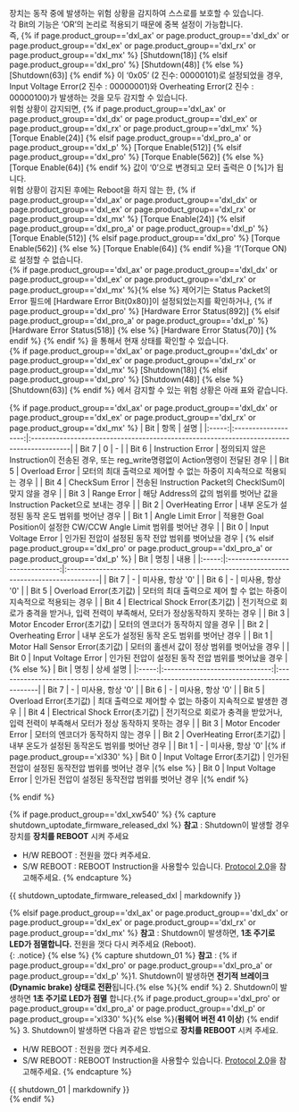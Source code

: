 <!-- 
AX,EX,DX,RX Series : Shutdown [18], Torque Enable [24]
X-Series: Shutdown [63], Torque Enable [64]
PRO-Series: Shutdown [48], Torque Enable [562]
PRO+ Series: Shutdown [63], Torque Enable [512]
Revision: PRO+ > DYNAMIXEL-P.
-->


장치는 동작 중에 발생하는 위험 상황을 감지하여 스스로를 보호할 수 있습니다.  
각 Bit의 기능은 ‘OR’의 논리로 적용되기 때문에 중복 설정이 가능합니다.  
즉, {% if page.product_group=='dxl_ax' or page.product_group=='dxl_dx' or page.product_group=='dxl_ex' or page.product_group=='dxl_rx' or page.product_group=='dxl_mx' %} [Shutdown(18)] {% elsif page.product_group=='dxl_pro' %} [Shutdown(48)] {% else %} [Shutdown(63)] {% endif %} 이 ‘0x05’ (2 진수: 00000101)로 설정되었을 경우, Input Voltage Error(2 진수 : 00000001)와 Overheating Error(2 진수 : 00000100)가 발생하는 것을 모두 감지할 수 있습니다.  
위험 상황이 감지되면, {% if page.product_group=='dxl_ax' or page.product_group=='dxl_dx' or page.product_group=='dxl_ex' or page.product_group=='dxl_rx' or page.product_group=='dxl_mx' %} [Torque Enable(24)] {% elsif page.product_group=='dxl_pro_a' or page.product_group=='dxl_p' %} [Torque Enable(512)] {% elsif page.product_group=='dxl_pro' %} [Torque Enable(562)] {% else %} [Torque Enable(64)] {% endif %} 값이 ‘0’으로 변경되고 모터 출력은 0 [%]가 됩니다.  
위험 상황이 감지된 후에는 Reboot을 하지 않는 한, {% if page.product_group=='dxl_ax' or page.product_group=='dxl_dx' or page.product_group=='dxl_ex' or page.product_group=='dxl_rx' or page.product_group=='dxl_mx' %} [Torque Enable(24)] {% elsif page.product_group=='dxl_pro_a' or page.product_group=='dxl_p' %} [Torque Enable(512)] {% elsif page.product_group=='dxl_pro' %} [Torque Enable(562)] {% else %} [Torque Enable(64)] {% endif %}을 ‘1’(Torque ON)로 설정할 수 없습니다.  
{% if page.product_group=='dxl_ax' or page.product_group=='dxl_dx' or page.product_group=='dxl_ex' or page.product_group=='dxl_rx' or page.product_group=='dxl_mx' %}{% else %} 제어기는 Status Packet의 Error 필드에 [Hardware Error Bit(0x80)]이 설정되었는지를 확인하거나, {% if page.product_group=='dxl_pro' %} [Hardware Error Status(892)] {% elsif page.product_group=='dxl_pro_a' or page.product_group=='dxl_p' %} [Hardware Error Status(518)] {% else %} [Hardware Error Status(70)] {% endif %} {% endif %} 을 통해서 현재 상태를 확인할 수 있습니다.  
{% if page.product_group=='dxl_ax' or page.product_group=='dxl_dx' or page.product_group=='dxl_ex' or page.product_group=='dxl_rx' or page.product_group=='dxl_mx' %} [Shutdown(18)] {% elsif page.product_group=='dxl_pro' %} [Shutdown(48)] {% else %} [Shutdown(63)] {% endif %} 에서 감지할 수 있는 위험 상황은 아래 표와 같습니다.

{% if page.product_group=='dxl_ax' or page.product_group=='dxl_dx' or page.product_group=='dxl_ex' or page.product_group=='dxl_rx' or page.product_group=='dxl_mx' %}
|  Bit  |        항목         | 설명                                                                                     |
|:-----:|:-------------------:|:-----------------------------------------------------------------------------------------|
| Bit 7 |          0          | -                                                                                        |
| Bit 6 |  Instruction Error  | 정의되지 않은 Instruction이 전송된 경우, 또는 reg_write명령없이 Action명령이 전달된 경우 |
| Bit 5 |   Overload Error    | 모터의 최대 출력으로 제어할 수 없는 하중이 지속적으로 적용되는 경우                      |
| Bit 4 |   CheckSum Error    | 전송된 Instruction Packet의 ChecklSum이 맞지 않을 경우                                   |
| Bit 3 |     Range Error     | 해당 Address의 값의 범위를 벗어난 값을 Instruction Packet으로 보내는 경우                |
| Bit 2 |  OverHeating Error  | 내부 온도가 설정된 동작 온도 범위를 벗어난 경우                                          |
| Bit 1 |  Angle Limit Error  | 적용한 Goal Position이 설정한 CW/CCW Angle Limit 범위를 벗어난 경우                      |
| Bit 0 | Input Voltage Error | 인가된 전압이 설정된 동작 전압 범위를 벗어났을 경우                                      |
{% elsif page.product_group=='dxl_pro' or page.product_group=='dxl_pro_a' or page.product_group=='dxl_p' %}
|  Bit  |              명칭               | 내용                                                                                   |
|:-----:|:-------------------------------:|:---------------------------------------------------------------------------------------|
| Bit 7 |                -                | 미사용, 항상 '0'                                                                       |
| Bit 6 |                -                | 미사용, 항상 '0'                                                                       |
| Bit 5 |     Overload Error(초기값)      | 모터의 최대 출력으로 제어 할 수 없는 하중이 지속적으로 적용되는 경우                   |
| Bit 4 | Electrical Shock Error(초기값)  | 전기적으로 회로가 충격을 받거나, 입력 전력이 부족해서, 모터가 정상동작하지 못하는 경우 |
| Bit 3 |   Motor Encoder Error(초기값)   | 모터의 엔코더가 동작하지 않을 경우                                                     |
| Bit 2 |        Overheating Error        | 내부 온도가 설정된 동작 온도 범위를 벗어난 경우                                        |
| Bit 1 | Motor Hall Sensor Error(초기값) | 모터의 홀센서 값이 정상 범위를 벗어났을 경우                                           |
| Bit 0 |       Input Voltage Error       | 인가된 전압이 설정된 동작 전압 범위를 벗어났을 경우                                    |
{% else %}
|  Bit  |              명칭              | 상세 설명                                                                                |
|:-----:|:------------------------------:|:-----------------------------------------------------------------------------------------|
| Bit 7 |               -                | 미사용, 항상 '0'                                                                         |
| Bit 6 |               -                | 미사용, 항상 '0'                                                                         |
| Bit 5 |     Overload Error(초기값)      | 최대 출력으로 제어할 수 없는 하중이 지속적으로 발생한 경우                                         |
| Bit 4 | Electrical Shock Error(초기값)  | 전기적으로 회로가 충격을 받았거나, 입력 전력이 부족해서 모터가 정상 동작하지 못하는 경우                 |
| Bit 3 |      Motor Encoder Error       | 모터의 엔코더가 동작하지 않는 경우                                                            |
| Bit 2 |   OverHeating Error(초기값)     | 내부 온도가 설정된 동작온도 범위를 벗어난 경우                                                   |
| Bit 1 |               -                | 미사용, 항상 '0'                                                                         |{% if page.product_group=='xl330' %}
| Bit 0 |     Input Voltage Error(초기값)  | 인가된 전압이 설정된 동작전압 범위를 벗어난 경우                                                 |{% else %}
| Bit 0 |     Input Voltage Error         | 인가된 전압이 설정된 동작전압 범위를 벗어난 경우                                                 |{% endif %}

{% endif %}

{% if page.product_group=='dxl_xw540' %}
{% capture shutdown_uptodate_firmware_released_dxl %}
**참고** : Shutdown이 발생할 경우 장치를 **장치를 REBOOT** 시켜 주세요 
-  H/W REBOOT : 전원을 껐다 켜주세요.
-  S/W REBOOT : REBOOT Instruction을 사용할수 있습니다. [Protocol 2.0](/docs/kr/dxl/protocol2/#reboot)을 참고해주세요.
{% endcapture %}
<div class="notice">{{ shutdown_uptodate_firmware_released_dxl | markdownify }}</div>

{% elsif page.product_group=='dxl_ax' or page.product_group=='dxl_dx' or page.product_group=='dxl_ex' or page.product_group=='dxl_rx' or page.product_group=='dxl_mx' %}
**참고** : Shutdown이 발생하면, **1초 주기로 LED가 점멸합니다.** 전원을 껏다 다시 켜주세요 (Reboot).  
{: .notice}
{% else %}
{% capture shutdown_01 %}
**참고** :
{% if page.product_group=='dxl_pro' or page.product_group=='dxl_pro_a' or page.product_group=='dxl_p' %}1. Shutdown이 발생하면 **전기적 브레이크(Dynamic brake) 상태로 전환**됩니다.{% else %}{% endif %}
2. Shutdown이 발생하면 **1초 주기로 LED가 점멸** 합니다.{% if page.product_group=='dxl_pro' or page.product_group=='dxl_pro_a' or page.product_group=='dxl_p' or page.product_group=='xl330' %}{% else %}(**펌웨어 버전 41 이상**) {% endif %}
3. Shutdown이 발생하면 다음과 같은 방법으로 **장치를 REBOOT** 시켜 주세요.
-  H/W REBOOT : 전원을 껐다 켜주세요.
-  S/W REBOOT : REBOOT Instruction을 사용할수 있습니다. [Protocol 2.0](/docs/kr/dxl/protocol2/#reboot)을 참고해주세요.
{% endcapture %}
<div class="notice">{{ shutdown_01 | markdownify }}</div>
{% endif %}
